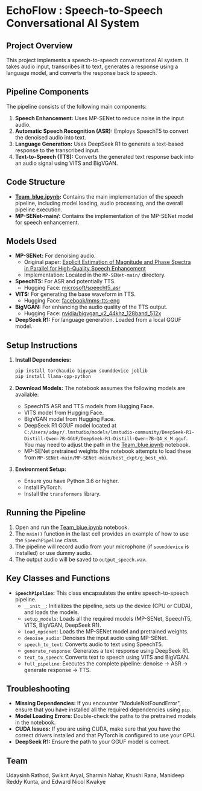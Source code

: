 # EchoFlow : Speech-to-Speech Conversational AI System

## Project Overview

This project implements a speech-to-speech conversational AI system. It takes audio input, transcribes it to text, generates a response using a language model, and converts the response back to speech.

## Pipeline Components

The pipeline consists of the following main components:

1.  **Speech Enhancement:** Uses MP-SENet to reduce noise in the input audio.
2.  **Automatic Speech Recognition (ASR):** Employs SpeechT5 to convert the denoised audio into text.
3.  **Language Generation:** Uses DeepSeek R1 to generate a text-based response to the transcribed input.
4.  **Text-to-Speech (TTS):** Converts the generated text response back into an audio signal using VITS and BigVGAN.

## Code Structure

*   **[Team_blue.ipynb](Team_blue.ipynb):** Contains the main implementation of the speech pipeline, including model loading, audio processing, and the overall pipeline execution.
*   **MP-SENet-main/:** Contains the implementation of the MP-SENet model for speech enhancement.

## Models Used

*   **MP-SENet:** For denoising audio.
    *   Original paper: [Explicit Estimation of Magnitude and Phase Spectra in Parallel for High-Quality Speech Enhancement](https://arxiv.org/abs/2305.13686)
    *   Implementation: Located in the `MP-SENet-main/` directory.
*   **SpeechT5:** For ASR and potentially TTS.
    *   Hugging Face: [microsoft/speecht5\_asr](https://huggingface.co/microsoft/speecht5_asr)
*   **VITS:** For generating the base waveform in TTS.
    *   Hugging Face: [facebook/mms-tts-eng](https://huggingface.co/facebook/mms-tts-eng)
*   **BigVGAN:** For enhancing the audio quality of the TTS output.
    *   Hugging Face: [nvidia/bigvgan\_v2\_44khz\_128band\_512x](https://huggingface.co/nvidia/bigvgan_v2_44khz_128band_512x)
*   **DeepSeek R1:** For language generation. Loaded from a local GGUF model.

## Setup Instructions

1.  **Install Dependencies:**

    ```bash
    pip install torchaudio bigvgan sounddevice joblib
    pip install llama-cpp-python
    ```

2.  **Download Models:** The notebook assumes the following models are available:

    *   SpeechT5 ASR and TTS models from Hugging Face.
    *   VITS model from Hugging Face.
    *   BigVGAN model from Hugging Face.
    *   DeepSeek R1 GGUF model located at `C:/Users/udayr/.lmstudio/models/lmstudio-community/DeepSeek-R1-Distill-Qwen-7B-GGUF/DeepSeek-R1-Distill-Qwen-7B-Q4_K_M.gguf`.  You may need to adjust the path in the [Team_blue.ipynb](Team_blue.ipynb) notebook.
    *   MP-SENet pretrained weights (the notebook attempts to load these from `MP-SENet-main/MP-SENet-main/best_ckpt/g_best_vb`).

3.  **Environment Setup:**

    *   Ensure you have Python 3.6 or higher.
    *   Install PyTorch.
    *   Install the `transformers` library.

## Running the Pipeline

1.  Open and run the [Team_blue.ipynb](Team_blue.ipynb) notebook.
2.  The `main()` function in the last cell provides an example of how to use the `SpeechPipeline` class.
3.  The pipeline will record audio from your microphone (if `sounddevice` is installed) or use dummy audio.
4.  The output audio will be saved to `output_speech.wav`.

## Key Classes and Functions

*   **`SpeechPipeline`:** This class encapsulates the entire speech-to-speech pipeline.
    *   `__init__`: Initializes the pipeline, sets up the device (CPU or CUDA), and loads the models.
    *   `setup_models`: Loads all the required models (MP-SENet, SpeechT5, VITS, BigVGAN, DeepSeek R1).
    *   `load_mpsenet`: Loads the MP-SENet model and pretrained weights.
    *   `denoise_audio`: Denoises the input audio using MP-SENet.
    *   `speech_to_text`: Converts audio to text using SpeechT5.
    *   `generate_response`: Generates a text response using DeepSeek R1.
    *   `text_to_speech`: Converts text to speech using VITS and BigVGAN.
    *   `full_pipeline`: Executes the complete pipeline: denoise -> ASR -> generate response -> TTS.

## Troubleshooting

*   **Missing Dependencies:** If you encounter "ModuleNotFoundError", ensure that you have installed all the required dependencies using `pip`.
*   **Model Loading Errors:** Double-check the paths to the pretrained models in the notebook.
*   **CUDA Issues:** If you are using CUDA, make sure that you have the correct drivers installed and that PyTorch is configured to use your GPU.
*   **DeepSeek R1:** Ensure the path to your GGUF model is correct.

## Team 
Udaysinh Rathod, Swikrit Aryal, Sharmin Nahar, Khushi Rana, Manideep Reddy Kunta, and Edward Nicol Kwakye


